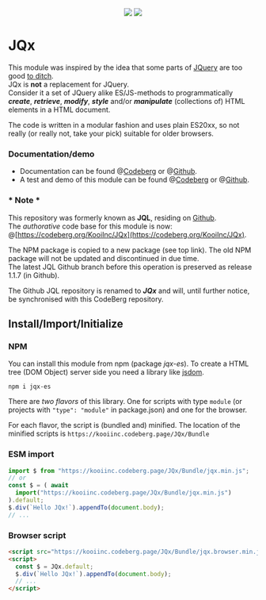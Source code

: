 <div align="center">
  <a href="https://bundlephobia.com/package/jqx-es@latest" rel="nofollow"
    ><img src="https://badgen.net/bundlephobia/min/jqx-es"></a>
  <a target="_blank" href="https://www.npmjs.com/package/jqx-es"
    ><img src="https://img.shields.io/npm/v/jqx-es.svg?labelColor=cb3837&logo=npm&color=dcfdd9"></a>
</div>

# JQx

This module was inspired by the idea that some parts of [JQuery](https://jquery.com) are too good [to ditch](https://youmightnotneedjquery.com/).  
JQx is **not** a replacement for JQuery.  
Consider it a set of JQuery alike ES/JS-methods to programmatically ***create***, ***retrieve***, ***modify***, ***style*** and/or ***manipulate***
(collections of) HTML elements in a HTML document.

The code is written in a modular fashion and uses plain ES20xx, so not really (or really not, take your pick) suitable for older browsers.

### Documentation/demo
- Documentation can be found @[Codeberg](https://kooiinc.codeberg.page/JQx/Resource/Docs/)
or @[Github](https://kooiinc.github.io/JQx/Resource/Docs).  
- A test and demo of this module can be found @[Codeberg](https://kooiinc.codeberg.page/JQx/Resource/Demo)
or @[Github](https://kooiinc.github.io/JQx/Resource/Demo).

### * Note *
This repository was formerly known as **JQL**, residing on [Github](https://github.com/KooiInc/JQx).  
The *authorative* code base for this module is now: @[https://codeberg.org/KooiInc/JQx](https://codeberg.org/KooiInc/JQx).

The NPM package is copied to a new package (see top link). The old NPM package will not be updated and 
discontinued in due time.  
The latest JQL Github branch before this operation is preserved as release 1.1.7 (in Github).

The Github JQL repository is renamed to _**JQx**_ and will, until further notice, be synchronised with this CodeBerg repository. 

## Install/Import/Initialize

### NPM 
You can install this module from npm (package *jqx-es*). To create a HTML tree (DOM Object) server side you need a library like [jsdom](https://github.com/jsdom/jsdom).
```
npm i jqx-es
```

There are *two flavors* of this library. One for scripts with type `module` (or projects with `"type": "module"` in package.json) and one for the browser.

For each flavor, the script is (bundled and) minified. The location of the minified scripts is `https://kooiinc.codeberg.page/JQx/Bundle`

### ESM import
``` javascript
import $ from "https://kooiinc.codeberg.page/JQx/Bundle/jqx.min.js";
// or
const $ = ( await 
  import("https://kooiinc.codeberg.page/JQx/Bundle/jqx.min.js") 
).default;
$.div(`Hello JQx!`).appendTo(document.body);
// ...
```

### Browser script
``` html
<script src="https://kooiinc.codeberg.page/JQx/Bundle/jqx.browser.min.js"></script>
<script>
  const $ = JQx.default;
  $.div(`Hello JQx!`).appendTo(document.body);
  // ...
</script>
```
